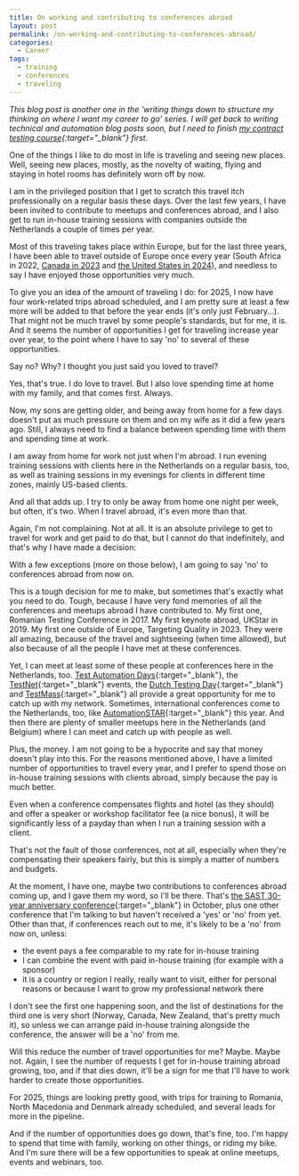 ```yaml
---
title: On working and contributing to conferences abroad
layout: post
permalink: /on-working-and-contributing-to-conferences-abroad/
categories:
  - Career
tags:
  - training
  - conferences
  - traveling
---
```

_This blog post is another one in the 'writing things down to structure my thinking on where I want my career to go' series. I will get back to writing technical and automation blog posts soon, but I need to finish [my contract testing course](https://ontestautomation.teachable.com/p/practical-contract-testing-with-pact){:target="\_blank"} first._

One of the things I like to do most in life is traveling and seeing new places. Well, seeing new places, mostly, as the novelty of waiting, flying and staying in hotel rooms has definitely worn off by now.

I am in the privileged position that I get to scratch this travel itch professionally on a regular basis these days. Over the last few years, I have been invited to contribute to meetups and conferences abroad, and I also get to run in-house training sessions with companies outside the Netherlands a couple of times per year.

Most of this traveling takes place within Europe, but for the last three years, I have been able to travel outside of Europe once every year (South Africa in 2022, [Canada in 2023](/targeting-quality-2023-experience-report/) and [the United States in 2024](/pnsqc-2024-experience-report/)), and needless to say I have enjoyed those opportunities very much.

To give you an idea of the amount of traveling I do: for 2025, I now have four work-related trips abroad scheduled, and I am pretty sure at least a few more will be added to that before the year ends (it's only just February...). That might not be much travel by some people's standards, but for me, it is. And it seems the number of opportunities I get for traveling increase year over year, to the point where I have to say 'no' to several of these opportunities.

Say no? Why? I thought you just said you loved to travel?

Yes, that's true. I do love to travel. But I also love spending time at home with my family, and that comes first. Always.

Now, my sons are getting older, and being away from home for a few days doesn't put as much pressure on them and on my wife as it did a few years ago. Still, I always need to find a balance between spending time with them and spending time at work.

I am away from home for work not just when I'm abroad. I run evening training sessions with clients here in the Netherlands on a regular basis, too, as well as training sessions in my evenings for clients in different time zones, mainly US-based clients.

And all that adds up. I try to only be away from home one night per week, but often, it's two. When I travel abroad, it's even more than that.

Again, I'm not complaining. Not at all. It is an absolute privilege to get to travel for work and get paid to do that, but I cannot do that indefinitely, and that's why I have made a decision:

With a few exceptions (more on those below), I am going to say 'no' to conferences abroad from now on.

This is a tough decision for me to make, but sometimes that's exactly what you need to do. Tough, because I have very fond memories of all the conferences and meetups abroad I have contributed to. My first one, Romanian Testing Conference in 2017. My first keynote abroad, UKStar in 2019. My first one outside of Europe, Targeting Quality in 2023. They were all amazing, because of the travel and sightseeing (when time allowed), but also because of all the people I have met at these conferences.

Yet, I can meet at least some of these people at conferences here in the Netherlands, too. [Test Automation Days](https://www.testautomationdays.com/){:target="_blank"}, the [TestNet](https://www.testnet.org/){:target="_blank"} events, the [Dutch Testing Day](https://testdag.nl){:target="_blank"} and [TestMass](https://www.testmass.org/){:target="_blank"} all provide a great opportunity for me to catch up with my network. Sometimes, international conferences come to the Netherlands, too, like [AutomationSTAR](https://automation.eurostarsoftwaretesting.com/){:target="_blank"} this year. And then there are plenty of smaller meetups here in the Netherlands (and Belgium) where I can meet and catch up with people as well.

Plus, the money. I am not going to be a hypocrite and say that money doesn't play into this. For the reasons mentioned above, I have a limited number of opportunities to travel every year, and I prefer to spend those on in-house training sessions with clients abroad, simply because the pay is much better.

Even when a conference compensates flights and hotel (as they should) and offer a speaker or workshop facilitator fee (a nice bonus), it will be significantly less of a payday than when I run a training session with a client.

That's not the fault of those conferences, not at all, especially when they're compensating their speakers fairly, but this is simply a matter of numbers and budgets.

At the moment, I have one, maybe two contributions to conferences abroad coming up, and I gave them my word, so I'll be there. That's [the SAST 30-year anniversary conference](https://sast30.confetti.events/){:target="_blank"} in October, plus one other conference that I'm talking to but haven't received a 'yes' or 'no' from yet. Other than that, if conferences reach out to me, it's likely to be a 'no' from now on, unless:

* the event pays a fee comparable to my rate for in-house training
* I can combine the event with paid in-house training (for example with a sponsor)
* it is a country or region I really, really want to visit, either for personal reasons or because I want to grow my professional network there

I don't see the first one happening soon, and the list of destinations for the third one is very short (Norway, Canada, New Zealand, that's pretty much it), so unless we can arrange paid in-house training alongside the conference, the answer will be a 'no' from me.

Will this reduce the number of travel opportunities for me? Maybe. Maybe not. Again, I see the number of requests I get for in-house training abroad growing, too, and if that dies down, it'll be a sign for me that I'll have to work harder to create those opportunities.

For 2025, things are looking pretty good, with trips for training to Romania, North Macedonia and Denmark already scheduled, and several leads for more in the pipeline.

And if the number of opportunities does go down, that's fine, too. I'm happy to spend that time with family, working on other things, or riding my bike. And I'm sure there will be a few opportunities to speak at online meetups, events and webinars, too.
